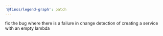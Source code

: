 ```yaml
---
'@finos/legend-graph': patch
---
```


fix the bug where there is a failure in change detection of creating a service with an empty lambda
